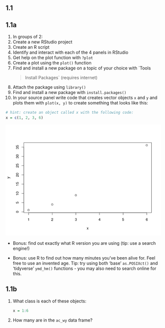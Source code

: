 
<!-- Note: edit the .Rmd file not the .md file -->

## 1.1

## 1.1a

1.  In groups of 2:
2.  Create a new RStudio project
3.  Create an R script
4.  Identify and interact with each of the 4 panels in RStudio
5.  Get help on the plot function with `?plot`
6.  Create a plot using the `plot()` function
7.  Find and install a new package on a topic of your choice with `Tools
    > Install Packages` (requires internet)
8.  Attach the package using `library()`
9.  Find and install a new package with `install.packages()`
10. In your source panel write code that creates vector objects `x` and
    `y` and plots them with `plot(x, y)` to create something that looks
    like this: <!-- (is it reproducible?) -->

<!-- end list -->

``` r
# hint: create an object called x with the following code:
x = c(1, 2, 3, 6)
```

![](exercises_files/figure-gfm/unnamed-chunk-2-1.png)<!-- -->

  - Bonus: find out exactly what R version you are using (tip: use a
    search engine\!)

  - Bonus: use R to find out how many minutes you’ve been alive for.
    Feel free to use an invented age. Tip: try using both ‘base’
    `as.POSIXct()` and ‘tidyverse’ `ymd_hm()` functions - you may also
    need to search online for this.

## 1.1b

1.  What class is each of these objects:
    
    ``` r
    x = 1:6
    ```

2.  How many are in the `ac_wy` data frame?
